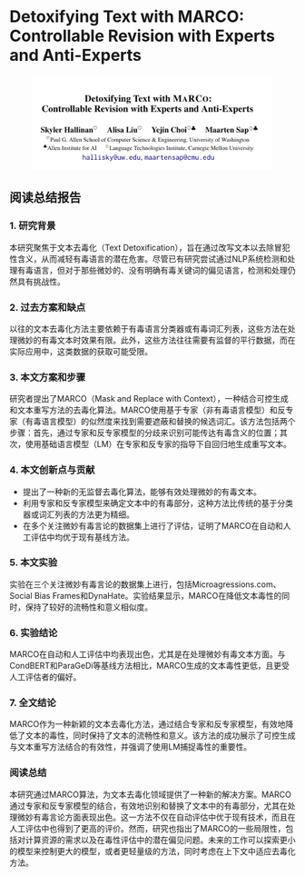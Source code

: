 # Detoxifying Text with MARCO:  Controllable Revision with Experts and Anti-Experts

<figure><img src="../.gitbook/assets/image (8) (1) (1) (1) (1) (1) (1) (1) (1) (1) (1) (1) (1) (1).png" alt=""><figcaption></figcaption></figure>

## 阅读总结报告

### 1. 研究背景

本研究聚焦于文本去毒化（Text Detoxification），旨在通过改写文本以去除冒犯性含义，从而减轻有毒语言的潜在危害。尽管已有研究尝试通过NLP系统检测和处理有毒语言，但对于那些微妙的、没有明确有毒关键词的偏见语言，检测和处理仍然具有挑战性。

### 2. 过去方案和缺点

以往的文本去毒化方法主要依赖于有毒语言分类器或有毒词汇列表，这些方法在处理微妙的有毒文本时效果有限。此外，这些方法往往需要有监督的平行数据，而在实际应用中，这类数据的获取可能受限。

### 3. 本文方案和步骤

研究者提出了MARCO（Mask and Replace with Context），一种结合可控生成和文本重写方法的去毒化算法。MARCO使用基于专家（非有毒语言模型）和反专家（有毒语言模型）的似然度来找到需要遮蔽和替换的候选词汇。该方法包括两个步骤：首先，通过专家和反专家模型的分歧来识别可能传达有毒含义的位置；其次，使用基础语言模型（LM）在专家和反专家的指导下自回归地生成重写文本。

### 4. 本文创新点与贡献

* 提出了一种新的无监督去毒化算法，能够有效处理微妙的有毒文本。
* 利用专家和反专家模型来确定文本中的有毒部分，这种方法比传统的基于分类器或词汇列表的方法更为精细。
* 在多个关注微妙有毒言论的数据集上进行了评估，证明了MARCO在自动和人工评估中均优于现有基线方法。

### 5. 本文实验

实验在三个关注微妙有毒言论的数据集上进行，包括Microagressions.com、Social Bias Frames和DynaHate。实验结果显示，MARCO在降低文本毒性的同时，保持了较好的流畅性和意义相似度。

### 6. 实验结论

MARCO在自动和人工评估中均表现出色，尤其是在处理微妙有毒文本方面。与CondBERT和ParaGeDi等基线方法相比，MARCO生成的文本毒性更低，且更受人工评估者的偏好。

### 7. 全文结论

MARCO作为一种新颖的文本去毒化方法，通过结合专家和反专家模型，有效地降低了文本的毒性，同时保持了文本的流畅性和意义。该方法的成功展示了可控生成与文本重写方法结合的有效性，并强调了使用LM捕捉毒性的重要性。

### 阅读总结

本研究通过MARCO算法，为文本去毒化领域提供了一种新的解决方案。MARCO通过专家和反专家模型的结合，有效地识别和替换了文本中的有毒部分，尤其在处理微妙有毒言论方面表现出色。这一方法不仅在自动评估中优于现有技术，而且在人工评估中也得到了更高的评价。然而，研究也指出了MARCO的一些局限性，包括对计算资源的需求以及在毒性评估中的潜在偏见问题。未来的工作可以探索更小的模型来控制更大的模型，或者更轻量级的方法，同时考虑在上下文中适应去毒化方法。
